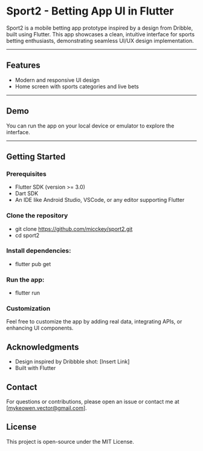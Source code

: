 # Sport2 - Betting App UI in Flutter

Sport2 is a mobile betting app prototype inspired by a design from Dribble, built using Flutter.
This app showcases a clean, intuitive interface for sports betting enthusiasts, demonstrating
seamless UI/UX design implementation.

---

## Features

- Modern and responsive UI design
- Home screen with sports categories and live bets

---

## Demo

You can run the app on your local device or emulator to explore the interface.

---

## Getting Started

### Prerequisites

- Flutter SDK (version >= 3.0)
- Dart SDK
- An IDE like Android Studio, VSCode, or any editor supporting Flutter

### Clone the repository

- git clone https://github.com/micckey/sport2.git
- cd sport2

### Install dependencies:

- flutter pub get

### Run the app:

- flutter run

### Customization

Feel free to customize the app by adding real data, integrating APIs, or enhancing UI components.

## Acknowledgments

- Design inspired by Dribbble shot: [Insert Link]
- Built with Flutter

## Contact

For questions or contributions, please open an issue or contact me at [mykeowen.vector@gmail.com].

## License

This project is open-source under the MIT License.
